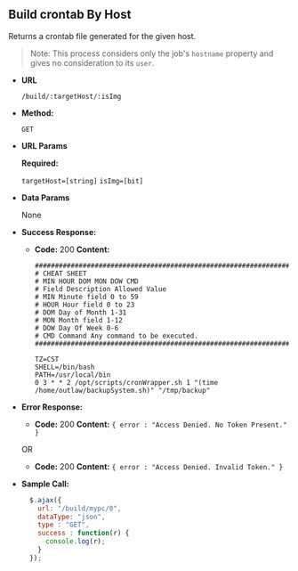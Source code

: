 **Build crontab By Host**
----
Returns a crontab file generated for the given host.

> Note: This process considers only the job's `hostname` property and gives no consideration to its `user`.

* **URL**

  `/build/:targetHost/:isImg`

* **Method:**

  `GET`

*  **URL Params**

   **Required:**

   `targetHost=[string]`
   `isImg=[bit]`

* **Data Params**

  None

* **Success Response:**

  * **Code:** 200
    **Content:**
    ```
    ################################################################################################################################
    # CHEAT SHEET
    # MIN HOUR DOM MON DOW CMD
    # Field Description Allowed Value
    # MIN Minute field 0 to 59
    # HOUR Hour field 0 to 23
    # DOM Day of Month 1-31
    # MON Month field 1-12
    # DOW Day Of Week 0-6
    # CMD Command Any command to be executed.
    ################################################################################################################################

    TZ=CST
    SHELL=/bin/bash
    PATH=/usr/local/bin
    0 3 * * 2 /opt/scripts/cronWrapper.sh 1 "(time /home/outlaw/backupSystem.sh)" "/tmp/backup"    
    ```

* **Error Response:**

  * **Code:** 200
    **Content:** `{ error : "Access Denied. No Token Present." }`

   OR

  * **Code:** 200
    **Content:** `{ error : "Access Denied. Invalid Token." }`

* **Sample Call:**

  ```javascript
    $.ajax({
      url: "/build/mypc/0",
      dataType: "json",
      type : "GET",
      success : function(r) {
        console.log(r);
      }
    });
  ```

